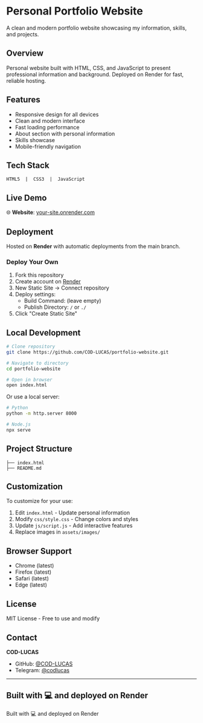 # Personal Portfolio Website

A clean and modern portfolio website showcasing my information, skills, and projects.

## Overview

Personal website built with HTML, CSS, and JavaScript to present professional information and background. Deployed on Render for fast, reliable hosting.

## Features

- Responsive design for all devices
- Clean and modern interface
- Fast loading performance
- About section with personal information
- Skills showcase
- Mobile-friendly navigation

## Tech Stack

```
HTML5  |  CSS3  |  JavaScript
```

## Live Demo

🌐 **Website**: [your-site.onrender.com](https://your-site.onrender.com)

## Deployment

Hosted on **Render** with automatic deployments from the main branch.

### Deploy Your Own

1. Fork this repository
2. Create account on [Render](https://render.com)
3. New Static Site → Connect repository
4. Deploy settings:
   - Build Command: (leave empty)
   - Publish Directory: `/` or `./`
5. Click "Create Static Site"

## Local Development

```bash
# Clone repository
git clone https://github.com/COD-LUCAS/portfolio-website.git

# Navigate to directory
cd portfolio-website

# Open in browser
open index.html
```

Or use a local server:

```bash
# Python
python -m http.server 8000

# Node.js
npx serve
```

## Project Structure

```
├── index.html
├── README.md
```

## Customization

To customize for your use:

1. Edit `index.html` - Update personal information
2. Modify `css/style.css` - Change colors and styles
3. Update `js/script.js` - Add interactive features
4. Replace images in `assets/images/`

## Browser Support

- Chrome (latest)
- Firefox (latest)
- Safari (latest)
- Edge (latest)

## License

MIT License - Free to use and modify

## Contact

**COD-LUCAS**

- GitHub: [@COD-LUCAS](https://github.com/COD-LUCAS)
- Telegram: [@codlucas](https://t.me/codlucas)

---

Built with 💻 and deployed on Render
---

Built with 💻 and deployed on Render
